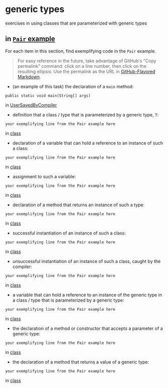 # generic types

exercises in using classes that are parameterized with
generic types

## in [`Pair` example](https://github.com/stuyvesant-cs/solutionsHolmes/tree/master/2019-04-05_PairOfGenerics)

For each item in this section, find exemplifying code in the `Pair` example.
>For easy reference in the future, take advantage of
GitHub's "Copy permalink" command: click on a line number,
then click on the resulting ellipsis. Use the permalink as the URL
in [GitHub-Flavored Markdown](https://help.github.com/en/articles/basic-writing-and-formatting-syntax#links).


- (an example of this task) the declaration of a `main` method:
```
public static void main(String[] args)
```
in [UserSavedByCompiler](https://github.com/stuyvesant-cs/solutionsHolmes/blob/21b641c9dda3c43d3e71de138c24c29f11687d88/2019-04-05_PairOfGenerics/UserSavedByCompiler.java#L11)


- definition that a class / type that is parameterized by a generic type, `T`:
```
your exemplifying line from the Pair example here
```
in [class](URL)


- declaration of a variable that can hold a reference to an instance
of such a class:
```
your exemplifying line from the Pair example here
```
in [class](URL)


- assignment to such a variable:
```
your exemplifying line from the Pair example here
```
in [class](URL)


- declaration of a method that returns an instance of such a type:
```
your exemplifying line from the Pair example here
```
in [class](URL)


- successful instantiation of an instance of such a class:
```
your exemplifying line from the Pair example here
```
in [class](URL)


- *un*successful instantiation of an instance of such a class,
caught by the compiler:
```
your exemplifying line from the Pair example here
```
in [class](URL)


- a variable that can hold a reference to an instance of the generic type
in a class / type that is parameterized by a generic type:
```
your exemplifying line from the Pair example here
```
in [class](URL)


- the declaration of a method or constructor that accepts a parameter of a generic type:
```
your exemplifying line from the Pair example here
```
in [class](URL)


- the declaration of a method that returns a value of a generic type:
```
your exemplifying line from the Pair example here
```
in [class](URL)


